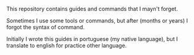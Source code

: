 This repository contains guides and commands that I mayn't forget.

Sometimes I use some tools or commands, but after (months or years) I forgot the syntax of command.

Initially I wrote this guides in portuguese (my native language), but I translate to english for practice other language.
